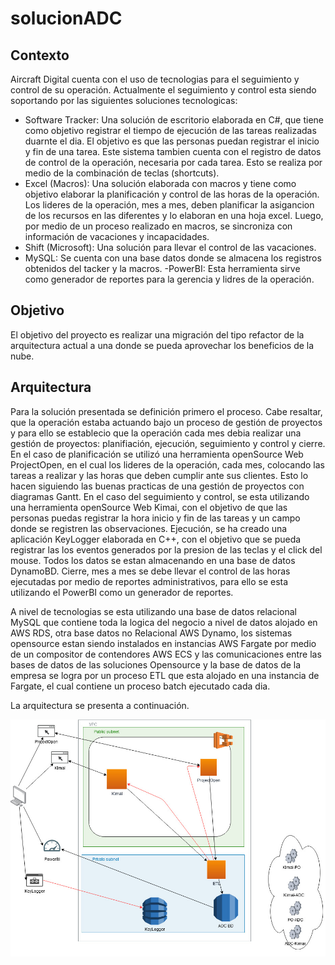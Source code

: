 # solucionADC

## Contexto

Aircraft Digital cuenta con el uso de tecnologias para el seguimiento y control de su operación. Actualmente el seguimiento y control esta siendo soportando por las siguientes soluciones tecnologicas:
- Software Tracker: Una solución de escritorio elaborada en C#, que tiene como objetivo registrar el tiempo de ejecución de las tareas realizadas duarnte el dia. El objetivo es que las personas puedan registrar el inicio y fin de una tarea. Este sistema tambien cuenta con el registro de datos de control de la operación, necesaria por cada tarea. Esto se realiza por medio de la combinación de teclas (shortcuts).
- Excel (Macros): Una solución elaborada con macros y tiene como objetivo elaborar la planificación y control de las horas de la operación. Los lideres de la operación, mes a mes, deben planificar la asigancion de los recursos en las diferentes y lo elaboran en una hoja excel. Luego, por medio de un proceso realizado en macros, se sincroniza con información de vacaciones y incapacidades.
- Shift (Microsoft): Una solución para llevar el control de las vacaciones.
- MySQL: Se cuenta con una base datos donde se almacena los registros obtenidos del tacker y la macros.
 -PowerBI: Esta herramienta sirve como generador de reportes para la gerencia y lidres de la operación. 

## Objetivo

El objetivo del proyecto es realizar una migración del tipo refactor de la arquitectura actual a una donde se pueda aprovechar los beneficios de la nube.

## Arquitectura

Para la solución presentada se definición primero el proceso. Cabe resaltar, que la operación estaba actuando bajo un proceso de gestión de proyectos y para ello se establecio que la operación cada mes debia realizar una gestión de proyectos: planifiación, ejecución, seguimiento y control y cierre.
En el caso de planificación se utilizó una herramienta openSource Web ProjectOpen, en el cual los lideres de la operación, cada mes, colocando las tareas a realizar y las horas que deben cumplir ante sus clientes. Esto lo hacen siguiendo las buenas practicas de una gestión de proyectos con diagramas Gantt.
En el caso del seguimiento y control, se esta utilizando una herramienta openSource Web Kimai, con el objetivo de que las personas puedas registrar la hora inicio y fin de las tareas y un campo donde se registren las observaciones.
Ejecución, se ha creado una aplicación KeyLogger elaborada en C++, con el objetivo que se pueda registrar las los eventos generados por la presion de las teclas y el click del mouse. Todos los datos se estan almacenando en una base de datos DynamoBD.
Cierre, mes a mes se debe llevar el control de las horas ejecutadas por medio de reportes administrativos, para ello se esta utilizando el PowerBI como un generador de reportes.

A nivel de tecnologias se esta utilizando una base de datos relacional MySQL que contiene toda la logica del negocio a nivel de datos alojado en AWS RDS, otra base datos no Relacional AWS Dynamo, los sistemas opensource estan siendo instalados en instancias AWS Fargate por medio de un compositor de contendores AWS ECS y las comunicaciones entre las bases de datos de las soluciones Opensource y la base de datos de la empresa se logra por un proceso ETL que esta alojado en una instancia de Fargate, el cual contiene un proceso batch ejecutado cada dia.

La arquitectura se presenta a continuación.

![Architecture Components](solucionADC.jpg)